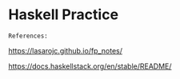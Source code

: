 # Haskell Practice

    References:

https://lasarojc.github.io/fp_notes/

https://docs.haskellstack.org/en/stable/README/